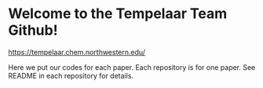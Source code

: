 # Welcome to the Tempelaar Team Github!
https://tempelaar.chem.northwestern.edu/

Here we put our codes for each paper. Each repository is for one paper. See README in each repository for details.
